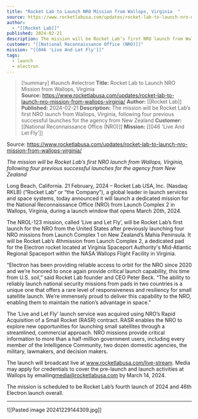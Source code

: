 ```yaml
---
title: "Rocket Lab to Launch NRO Mission from Wallops, Virginia  "
source: https://www.rocketlabusa.com/updates/rocket-lab-to-launch-nro-mission-from-wallops-virginia/
author:
  - "[[Rocket Lab]]"
published: 2024-02-21
description: The mission will be Rocket Lab’s first NRO launch from Wallops, Virginia, following four previous successful launches for the agency from New Zealand
customer: "[[National Reconnaissance Office (NRO)]]"
mission: "[[046 'Live And Let Fly']]"
tags:
  - launch
  - electron
---
```

>[!summary]
#launch #electron
**Title:** Rocket Lab to Launch NRO Mission from Wallops, Virginia  
**Source:** https://www.rocketlabusa.com/updates/rocket-lab-to-launch-nro-mission-from-wallops-virginia/
**Author:** [[Rocket Lab]]
**Published:** 2024-02-21
**Description:** The mission will be Rocket Lab’s first NRO launch from Wallops, Virginia, following four previous successful launches for the agency from New Zealand
**Customer:** [[National Reconnaissance Office (NRO)]]
**Mission:** [[046 'Live And Let Fly']]

Source: https://www.rocketlabusa.com/updates/rocket-lab-to-launch-nro-mission-from-wallops-virginia/

*The mission will be Rocket Lab’s first NRO launch from Wallops, Virginia, following four previous successful launches for the agency from New Zealand* 

Long Beach, California. 21 February, 2024 – Rocket Lab USA, Inc. (Nasdaq: RKLB) (“Rocket Lab” or “the Company”), a global leader in launch services and space systems, today announced it will launch a dedicated mission for the National Reconnaissance Office (NRO) from Launch Complex 2 in Wallops, Virginia, during a launch window that opens March 20th, 2024.   

The NROL-123 mission, called ‘Live and Let Fly’, will be Rocket Lab’s first launch for the NRO from the United States after previously launching four NRO missions from Launch Complex 1 on New Zealand’s Mahia Peninsula. It will be Rocket Lab’s 4thmission from Launch Complex 2, a dedicated pad for the Electron rocket located at Virginia Spaceport Authority's Mid-Atlantic Regional Spaceport within the NASA Wallops Flight Facility in Virginia.  

“Electron has been providing reliable access to orbit for the NRO since 2020 and we’re honored to once again provide critical launch capability, this time from U.S. soil,” said Rocket Lab founder and CEO Peter Beck. “The ability to reliably launch national security missions from pads in two countries is a unique one that offers a rare level of responsiveness and resiliency for small satellite launch. We’re immensely proud to deliver this capability to the NRO, enabling them to maintain the nation’s advantage in space.”  

The ‘Live and Let Fly’ launch service was acquired using NRO’s Rapid Acquisition of a Small Rocket (RASR) contract. RASR enables the NRO to explore new opportunities for launching small satellites through a streamlined, commercial approach. NRO missions provide critical information to more than a half-million government users, including every member of the Intelligence Community, two dozen domestic agencies, the military, lawmakers, and decision makers.  

The launch will broadcast live at www.rocketlabusa.com/live-stream. Media may apply for credentials to cover the pre-launch and launch activities at Wallops by emailing[media@rocketlabusa.com](https://www.rocketlabusa.com/updates/rocket-lab-to-launch-nro-mission-from-wallops-virginia/) by March 14, 2024.  

The mission is scheduled to be Rocket Lab’s fourth launch of 2024 and 46th Electron launch overall. 

---

![[Pasted image 20241229144309.jpg]]